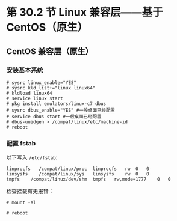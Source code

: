 # 第 30.2 节 Linux 兼容层——基于 CentOS（原生）


## CentOS 兼容层（原生）

### 安装基本系统

```
# sysrc linux_enable="YES"
# sysrc kld_list+="linux linux64"
# kldload linux64
# service linux start
# pkg install emulators/linux-c7 dbus
# sysrc dbus_enable="YES" #一般桌面已经配置
# service dbus start #一般桌面已经配置
# dbus-uuidgen > /compat/linux/etc/machine-id
# reboot
```

### 配置 fstab

以下写入 `/etc/fstab`:

```
linprocfs   /compat/linux/proc	linprocfs	rw	0	0
linsysfs    /compat/linux/sys	linsysfs	rw	0	0
tmpfs    /compat/linux/dev/shm	tmpfs	rw,mode=1777	0	0
```

检查挂载有无报错：

```
# mount -al
```

```
# reboot
```

